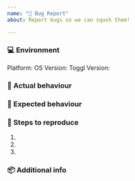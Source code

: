 ```yaml
---
name: "🐞 Bug Report"
about: Report bugs so we can sqush them!

---
```

<!-- Before submitting a new issue, please make sure that the same issue has not been already created -->

### 💻 Environment
<!-- Describe the platform and Toggl Version. It helps us narrow down the issue to smaller section of our project -->

Platform: <!--macOS/Windows/Linux-->
OS Version: <!--macOS 10.14 or Windows 10.1 or Linux 14.04-->
Toggl Version: <!--7.4.253-->


### 🐞 Actual behaviour
<!-- A clear and concise description of what happened -->


### 💯 Expected behaviour
<!-- A clear and concise description of what you expected to happen -->


### 🔨 Steps to reproduce
<!-- Clear steps to reproduce the issue -->

1. 
2. 
3. 


### 📦 Additional info
<!-- Add all the error messages, logs and screenshots -->
